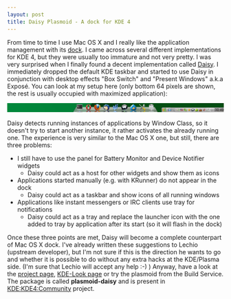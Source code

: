 ```yaml
---
layout: post
title: Daisy Plasmoid - A dock for KDE 4
---
```


From time to time I use Mac OS X and I really like the application management with its [dock](http://en.wikipedia.org/wiki/Dock_(Mac_OS_X)). I came across several different implementations for KDE 4, but they were usually too immature and not very pretty. I was very surprised when I finally found a decent implementation called [Daisy](http://daisyplasma.freehostia.com/). I immediately dropped the default KDE taskbar and started to use Daisy in conjunction with desktop effects "Box Switch" and "Present Windows" a.k.a Exposé. You can look at my setup here (only bottom 64 pixels are shown, the rest is usually occupied with maximized application):

![daisytray](/assets/daisytray.jpg)

Daisy detects running instances of applications by Window Class, so it doesn't try to start another instance, it rather activates the already running one. The experience is very similar to the Mac OS X one, but still, there are three problems:

* I still have to use the panel for Battery Monitor and Device Notifier widgets
    * Daisy could act as a host for other widgets and show them as icons
* Applications started manually (e.g. with KRunner) do not appear in the dock
    * Daisy could act as a taskbar and show icons of all running windows
* Applications like instant messengers or IRC clients use tray for notifications
    * Daisy could act as a tray and replace the launcher icon with the one added to tray by application after its start (so it will flash in the dock)

Once these three points are met, Daisy will become a complete counterpart of Mac OS X dock. I've already written these suggestions to Lechio (upstream developer), but I'm not sure if this is the direction he wants to go and whether it is possible to do without any extra hacks at the KDE/Plasma side. (I'm sure that Lechio will accept any help :-) ) Anyway, have a look at the [project page](http://daisyplasma.freehostia.com/), [KDE-Look page](http://www.kde-look.org/content/show.php/Daisy?content=102077) or try the plasmoid from the Build Service. The package is called **plasmoid-daisy** and is present in [KDE:KDE4:Community](http://download.opensuse.org/repositories/KDE:/KDE4:/Community/) project.
